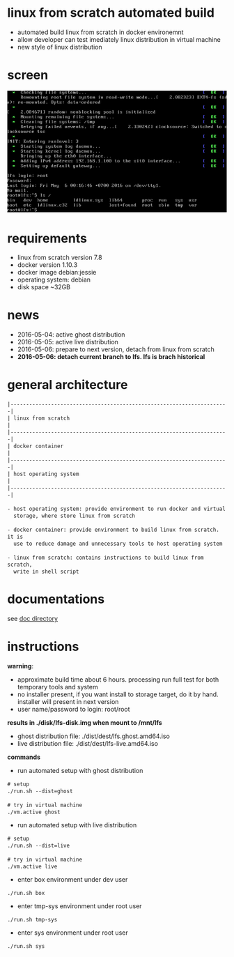 # linux from scratch automated build
- automated build linux from scratch in docker environemnt
- allow developer can test imediately linux distribution in virtual machine
- new style of linux distribution

# screen

![vm.ghost](doc/img/vm.ghost.jpg "virtual machine screen")

# requirements

- linux from scratch version 7.8
- docker version 1.10.3
- docker image debian:jessie
- operating system: debian
- disk space ~32GB

# news

- 2016-05-04: active ghost distribution
- 2016-05-05: active live distribution
- 2016-05-06: prepare to next version, detach from linux from scratch
- **2016-05-06: detach current branch to lfs. lfs is brach historical**

# general architecture

    |----------------------------------------------------------------------|
    | linux from scratch                                                   |
    |----------------------------------------------------------------------|
    | docker container                                                     |
    |----------------------------------------------------------------------|
    | host operating system                                                |
    |----------------------------------------------------------------------|

    - host operating system: provide environment to run docker and virtual
      storage, where store linux from scratch

    - docker container: provide environment to build linux from scratch. it is
      use to reduce damage and unnecessary tools to host operating system

    - linux from scratch: contains instructions to build linux from scratch,
      write in shell script

# documentations

see [doc directory](./doc)

# instructions

**warning**:
- approximate build time about 6 hours. processing run full test for both
temporary tools and system
- no installer present, if you want install to storage target, do it by hand.
installer will present in next version
- user name/password to login: root/root

**results in ./disk/lfs-disk.img when mount to /mnt/lfs**
- ghost distribution file: ./dist/dest/lfs.ghost.amd64.iso
- live distribution file: ./dist/dest/lfs-live.amd64.iso

**commands**
- run automated setup with ghost distribution

```shell
# setup
./run.sh --dist=ghost

# try in virtual machine
./vm.active ghost
```
- run automated setup with live distribution

```shell
# setup
./run.sh --dist=live

# try in virtual machine
./vm.active live
```

- enter box environment under dev user

```shell
./run.sh box
```

- enter tmp-sys environment under root user

```shell
./run.sh tmp-sys
```

- enter sys environment under root user

```shell
./run.sh sys
```
